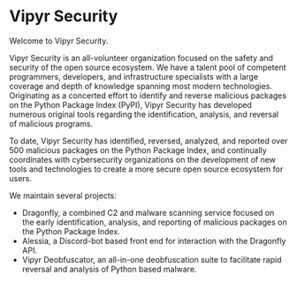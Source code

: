 # Vipyr Security

Welcome to Vipyr Security.

Vipyr Security is an all-volunteer organization focused on the safety and security of the open source ecosystem. We have
a talent pool of competent programmers, developers, and infrastructure specialists with a large coverage and depth of
knowledge spanning most modern technologies. Originating as a concerted effort to identify and reverse malicious
packages on the Python Package Index (PyPI), Vipyr Security has developed numerous original tools regarding the
identification, analysis, and reversal of malicious programs.

To date, Vipyr Security has identified, reversed, analyzed, and reported over 500 malicious packages on the Python
Package Index, and continually coordinates with cybersecurity organizations on the development of new tools and
technologies to create a more secure open source ecosystem for users.

We maintain several projects:

- Dragonfly, a combined C2 and malware scanning service focused on the early identification, analysis, and reporting of
  malicious packages on the Python Package Index.
- Alessia, a Discord-bot based front end for interaction with the Dragonfly API.
- Vipyr Deobfuscator, an all-in-one deobfuscation suite to facilitate rapid reversal and analysis of Python based
  malware.
